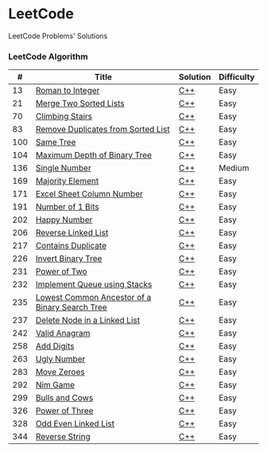 # LeetCode

LeetCode Problems' Solutions

### LeetCode Algorithm

| #   | Title                                                                                                                           | Solution                                                                   | Difficulty |
|-----|---------------------------------------------------------------------------------------------------------------------------------|----------------------------------------------------------------------------|------------|
| 13  | [Roman to Integer](https://leetcode.com/problems/roman-to-integer/)                                                             | [C++](./algorithms/cpp/romanToInteger/solution.h)                          | Easy       |
| 21  | [Merge Two Sorted Lists](https://leetcode.com/problems/merge-two-sorted-lists/)                                                 | [C++](./algorithms/cpp/mergeTwoSortedLists/solution.h)                     | Easy       |
| 70  | [Climbing Stairs](https://leetcode.com/problems/climbing-stairs/)                                                               | [C++](./algorithms/cpp/climbingStairs/solution.h)                          | Easy       |
| 83  | [Remove Duplicates from Sorted List](https://leetcode.com/problems/remove-duplicates-from-sorted-list/)                         | [C++](./algorithms/cpp/removeDuplicatesFromSortedList/solution.h)          | Easy       |
| 100 | [Same Tree](https://leetcode.com/problems/same-tree/)                                                                           | [C++](./algorithms/cpp/sameTree/solution.h)                                | Easy       |
| 104 | [Maximum Depth of Binary Tree](https://leetcode.com/problems/maximum-depth-of-binary-tree/)                                     | [C++](./algorithms/cpp/maximumDepthOfBinaryTree/solution.h)                | Easy       |
| 136 | [Single Number](https://leetcode.com/problems/single-number/)                                                                   | [C++](./algorithms/cpp/singleNumber/solution.h)                            | Medium     |
| 169 | [Majority Element](https://leetcode.com/problems/majority-element/)                                                             | [C++](./algorithms/cpp/majorityElement/solution.h)                         | Easy       |
| 171 | [Excel Sheet Column Number](https://leetcode.com/problems/excel-sheet-column-number/)                                           | [C++](./algorithms/cpp/excelSheetColumnNumber/solution.h)                  | Easy       |
| 191 | [Number of 1 Bits](https://leetcode.com/problems/number-of-1-bits/)                                                             | [C++](./algorithms/cpp/numberOf1Bits/solution.h)                           | Easy       |
| 202 | [Happy Number](https://leetcode.com/problems/happy-number/)                                                                     | [C++](./algorithms/cpp/happyNumber/solution.h)                             | Easy       |
| 206 | [Reverse Linked List](https://leetcode.com/problems/reverse-linked-list/)                                                       | [C++](./algorithms/cpp/reverseLinkedList/solution.h)                       | Easy       |
| 217 | [Contains Duplicate](https://leetcode.com/problems/contains-duplicate/)                                                         | [C++](./algorithms/cpp/containsDuplicate/solution.h)                       | Easy       |
| 226 | [Invert Binary Tree](https://leetcode.com/problems/invert-binary-tree/)                                                         | [C++](./algorithms/cpp/invertBinaryTree/solution.h)                        | Easy       |
| 231 | [Power of Two](https://leetcode.com/problems/power-of-two/)                                                                     | [C++](./algorithms/cpp/powerOfTwo/solution2.h)                             | Easy       |
| 232 | [Implement Queue using Stacks](https://leetcode.com/problems/implement-queue-using-stacks/)                                     | [C++](./algorithms/cpp/implementQueueUsingStacks/solution.h)               | Easy       |
| 235 | [Lowest Common Ancestor of a Binary Search Tree](https://leetcode.com/problems/lowest-common-ancestor-of-a-binary-search-tree/) | [C++](./algorithms/cpp/lowestCommonAncestorOfABinarySearchTree/solution.h) | Easy       |
| 237 | [Delete Node in a Linked List](https://leetcode.com/problems/delete-node-in-a-linked-list/)                                     | [C++](./algorithms/cpp/deleteNodeInALinkedList/solution.h)                 | Easy       |
| 242 | [Valid Anagram](https://leetcode.com/problems/valid-anagram/)                                                                   | [C++](./algorithms/cpp/validAnagram/solution.h)                            | Easy       |
| 258 | [Add Digits](https://leetcode.com/problems/add-digits/)                                                                         | [C++](./algorithms/cpp/addDigits/solution.h)                               | Easy       |
| 263 | [Ugly Number](https://leetcode.com/problems/ugly-number/)                                                                       | [C++](./algorithms/cpp/uglyNumber/solution.h)                              | Easy       |
| 283 | [Move Zeroes](https://leetcode.com/problems/move-zeroes/)                                                                       | [C++](./algorithms/cpp/moveZeroes/solution.h)                              | Easy       |
| 292 | [Nim Game](https://leetcode.com/problems/nim-game/)                                                                             | [C++](./algorithms/cpp/nimGame/solution.h)                                 | Easy       |
| 299 | [Bulls and Cows](https://leetcode.com/problems/bulls-and-cows/)                                                                 | [C++](./algorithms/cpp/bullsAndCows/solution.h)                            | Easy       |
| 326 | [Power of Three](https://leetcode.com/problems/power-of-three/)                                                                 | [C++](./algorithms/cpp/powerOfThree/solution2.h)                           | Easy       |
| 328 | [Odd Even Linked List](https://leetcode.com/problems/odd-even-linked-list/)                                                     | [C++](./algorithms/cpp/oddEvenLinkedList/solution.h)                       | Easy       |
| 344 | [Reverse String](https://leetcode.com/problems/reverse-string/)                                                                 | [C++](./algorithms/cpp/reverseString/solution.h)                           | Easy       |
